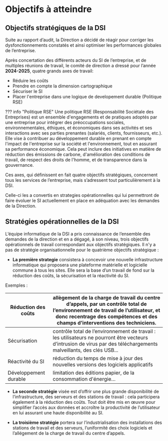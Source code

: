 # Objectifs à atteindre

## Objectifs stratégiques de la DSI

Suite au rapport d’audit, la Direction a décidé de réagir pour corriger
les dysfonctionnements constatés et ainsi optimiser les performances
globales de l’entreprise.

Après concertation des différents acteurs du SI de l’entreprise, et de
multiples réunions de travail, le comité de direction a dressé pour
l’année **2024-2025**, quatre grands axes de travail:

-    Réduire les coûts
-    Prendre en compte la dimension cartographique
-    Sécuriser le SI
-    Placer l'entreprise dans une logique de developement durable (Politique RSE)


??? info "Politique RSE"
    Une politique RSE (Responsabilité Sociétale des Entreprises) est un ensemble d'engagements et de pratiques adoptés par une entreprise pour intégrer des préoccupations sociales, environnementales, éthiques, et économiques dans ses activités et ses interactions avec ses parties prenantes (salariés, clients, fournisseurs, etc.). Elle vise à contribuer au développement durable en prenant en compte l'impact de l'entreprise sur la société et l'environnement, tout en assurant sa performance économique. Cela peut inclure des initiatives en matière de réduction des émissions de carbone, d'amélioration des conditions de travail, de respect des droits de l'homme, et de transparence dans la gouvernance.



Ces axes, qui définissent en fait quatre objectifs stratégiques, concernent tous les
services de l’entreprise, mais s’adressent tout particulièrement à la
DSI.

Celle-ci les a convertis en strategies opérationnelles qui lui permettront
de faire évoluer le SI actuellement en place en adéquation avec les
demandes de la Direction.


##  Stratégies opérationnelles de la DSI

L’équipe informatique de la DSI a pris connaissance de l’ensemble des
demandes de la direction et en a dégagé, à son niveau, trois objectifs
opérationnels de travail correspondant aux objectifs stratégiques.
Il n'y a pas de stratégie organisationnelle pour le quatrième objectifs stratégique  :

-   **La première strategie** consistera à concevoir une nouvelle infrastructure
    informatique qui proposera une plateforme matérielle et logicielle
    commune à tous les sites. Elle sera la base d’un travail de fond sur la
    réduction des coûts, la sécurisation et la réactivité du SI.

Exemples :

| Réduction des coûts       | allègement de la charge de travail du centre d’appels, par un contrôle total de l’environnement de travail de l’utilisateur, et donc recentrage des compétences et des champs d’interventions des techniciens. |
|--------------------------|----------------------------------------------------------------------------------------------------------------------------------------------------------------------------|
| Sécurisation              | contrôle total de l’environnement de travail : les utilisateurs ne pourront être vecteurs d’intrusion de virus par des téléchargements malveillants, des clés USB...   |
| Réactivité du SI          | réduction du temps de mise à jour des nouvelles versions des logiciels applicatifs                                                                                     |
| Développement durable     | limitation des éditions papier, de la consommation d'énergie…                                                                                                           |


-   **La seconde stratégie** visée est d’offrir une plus grande disponibilité
    de l’infrastructure, des serveurs et des stations de travail : cela
    participera également à la réduction des coûts. Tout doit être mis
    en œuvre pour simplifier l’accès aux données et accroître la
    productivité de l’utilisateur en lui assurant une haute disponibilité au SI.

-   **La troisième stratégie** portera sur l’industrialisation des
    installations des stations de travail et des serveurs, l’uniformité
    des choix logiciels et l’allégement de la charge de travail du
    centre d’appels.




